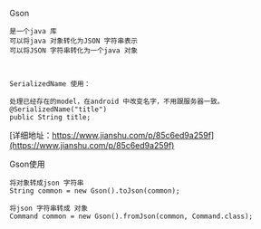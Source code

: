 
Gson
```
是一个java 库
可以将java 对象转化为JSON 字符串表示
可以将JSON 字符串转化为一个java 对象



SerializedName 使用：

处理已经存在的model，在android 中改变名字，不用跟服务器一致。
@SerializedName("title")
public String title;
```

[详细地址：https://www.jianshu.com/p/85c6ed9a259f](https://www.jianshu.com/p/85c6ed9a259f)

Gson使用
```
将对象转成json 字符串
String common = new Gson().toJson(common);

将json 字符串转成 对象
Command common = new Gson().fromJson(common, Command.class);


```
